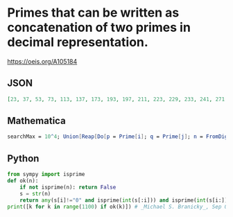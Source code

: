 # Primes that can be written as concatenation of two primes in decimal representation\.
https://oeis.org/A105184
## JSON
```JSON
[23, 37, 53, 73, 113, 137, 173, 193, 197, 211, 223, 229, 233, 241, 271, 283, 293, 311, 313, 317, 331, 337, 347, 353, 359, 367, 373, 379, 383, 389, 397, 433, 523, 541, 547, 571, 593, 613, 617, 673, 677, 719, 733, 743, 761, 773, 797, 977, 1013, 1033, 1093]
```
## Mathematica
```Mathematica
searchMax = 10^4; Union[Reap[Do[p = Prime[i]; q = Prime[j]; n = FromDigits[Join[IntegerDigits[p], IntegerDigits[q]]]; If[PrimeQ[n], Sow[n]], {i, PrimePi[searchMax/10]}, {j, 2, PrimePi[searchMax/10^Ceiling[Log[10, Prime[i]]]]}]][[2, 1]]] (* _T. D. Noe_, Oct 04 2010 *)
```
## Python
```Python
from sympy import isprime
def ok(n):
    if not isprime(n): return False
    s = str(n)
    return any(s[i]!="0" and isprime(int(s[:i])) and isprime(int(s[i:])) for i in range(1, len(s)))
print([k for k in range(1100) if ok(k)]) # _Michael S. Branicky_, Sep 01 2024
```
